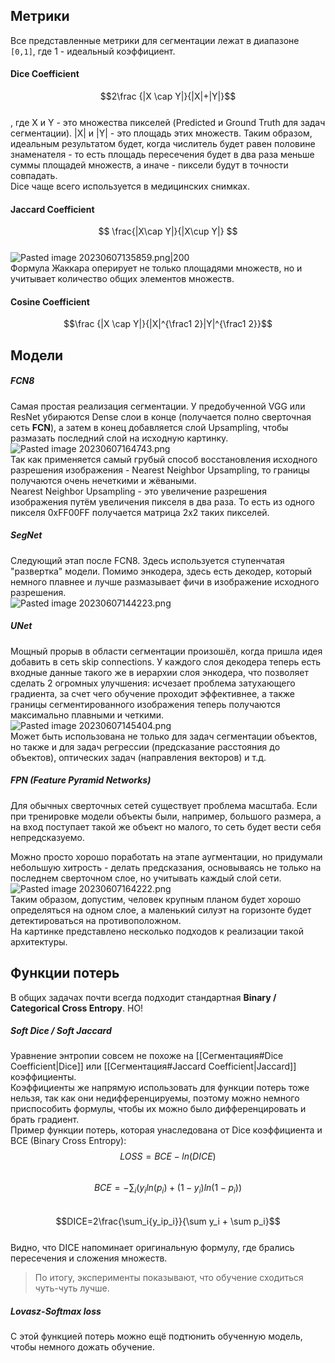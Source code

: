 ## Метрики  
Все представленные метрики для сегментации лежат в диапазоне `[0,1]`, где 1 - идеальный коэффициент.  
#### Dice Coefficient  
$$2\frac {|X \cap Y|}{|X|+|Y|}$$  
, где X и Y - это множества пикселей (Predicted и Ground Truth для задач сегментации). |X| и |Y| - это площадь этих множеств. Таким образом, идеальным результатом будет, когда числитель будет равен половине знаменателя - то есть площадь пересечения будет в два раза меньше суммы площадей множеств, а иначе - пиксели будут в точности совпадать.  
Dice чаще всего используется в медицинских снимках.  
#### Jaccard Coefficient  
$$ \frac{|X\cap Y|}{|X\cup Y|} $$  
![Pasted image 20230607135859.png|200](https://github.com/PolkaDott/Data-Science-Summaries/blob/main/CV%20Компьютерное%20зрение/attachments/Pasted%20image%2020230607135859.png?raw=true)  
Формула Жаккара оперирует не только площадями множеств, но и учитывает количество общих элементов множеств.  
#### Cosine Coefficient  
$$\frac {|X \cap Y|}{|X|^{\frac1 2}|Y|^{\frac1 2}}$$  
  
## Модели   
##### FCN8  
Самая простая реализация сегментации. У предобученной VGG или ResNet убираются Dense слои в конце (получается полно сверточная сеть **FCN**), а затем в конец добавляется слой Upsampling, чтобы размазать последний слой на исходную картинку.  
![Pasted image 20230607164743.png](https://github.com/PolkaDott/Data-Science-Summaries/blob/main/CV%20Компьютерное%20зрение/attachments/Pasted%20image%2020230607164743.png?raw=true)  
Так как применяется самый грубый способ восстановления исходного разрешения изображения - Nearest Neighbor Upsampling, то границы получаются очень нечеткими и жёваными.   
Nearest Neighbor Upsampling - это увеличение разрешения изображения путём увеличения пикселя в два раза. То есть из одного пикселя 0xFF00FF получается матрица 2х2 таких пикселей.  
  
##### SegNet  
Следующий этап после FCN8. Здесь используется ступенчатая "развертка" модели. Помимо энкодера, здесь есть декодер, который немного плавнее и лучше размазывает фичи в изображение исходного разрешения.  
![Pasted image 20230607144223.png](https://github.com/PolkaDott/Data-Science-Summaries/blob/main/CV%20Компьютерное%20зрение/attachments/Pasted%20image%2020230607144223.png?raw=true)  
  
##### UNet  
Мощный прорыв в области сегментации произошёл, когда пришла идея добавить в сеть skip connections. У каждого слоя декодера теперь есть входные данные такого же в иерархии слоя энкодера, что позволяет сделать 2 огромных улучшения: исчезает проблема затухающего градиента, за счет чего обучение проходит эффективнее, а также границы сегментированного изображения теперь получаются максимально плавными и четкими.  
![Pasted image 20230607145404.png](https://github.com/PolkaDott/Data-Science-Summaries/blob/main/CV%20Компьютерное%20зрение/attachments/Pasted%20image%2020230607145404.png?raw=true)  
Может быть использована не только для задач сегментации объектов, но также и для задач регрессии (предсказание расстояния до объектов), оптических задач (направления векторов) и т.д.  
  
##### FPN (Feature Pyramid Networks)  
Для обычных сверточных сетей существует проблема масштаба. Если при тренировке модели объекты были, например, большого размера, а на вход поступает такой же объект но малого, то сеть будет вести себя непредсказуемо.  
  
Можно просто хорошо поработать на этапе аугментации, но придумали небольшую хитрость - делать предсказания, основываясь не только на последнем сверточном слое, но учитывать каждый слой сети.  
![Pasted image 20230607164222.png](https://github.com/PolkaDott/Data-Science-Summaries/blob/main/CV%20Компьютерное%20зрение/attachments/Pasted%20image%2020230607164222.png?raw=true)  
Таким образом, допустим, человек крупным планом будет хорошо определяться на одном слое, а маленький силуэт на горизонте будет детектироваться на противоположном.  
На картинке представлено несколько подходов к реализации такой архитектуры.  
  
## Функции потерь  
В общих задачах почти всегда подходит стандартная **Binary / Categorical Cross Entropy**. НО!   
  
##### Soft Dice / Soft Jaccard  
Уравнение энтропии совсем не похоже на [[Сегментация#Dice Coefficient|Dice]] или [[Сегментация#Jaccard Coefficient|Jaccard]] коэффициенты.  
Коэффициенты же напрямую использовать для функции потерь тоже нельзя, так как они недифференцируемы, поэтому можно немного приспособить формулы, чтобы их можно было дифференцировать и брать градиент.   
Пример функции потерь, которая унаследована от Dice коэффициента и BCE (Binary Cross Entropy):  
$$LOSS = BCE - ln(DICE)$$  
$$BCE = -\sum_i{(y_iln(p_i)+(1-y_i)ln(1-p_i))}$$  
$$DICE=2\frac{\sum_i{y_ip_i}}{\sum y_i + \sum p_i}$$  
Видно, что DICE напоминает оригинальную формулу, где брались пересечения и сложения множеств.  
>По итогу, эксперименты показывают, что обучение сходиться чуть-чуть лучше.  
  
##### Lovasz-Softmax loss   
С этой функцией потерь можно ещё подтюнить обученную модель, чтобы немного дожать обучение.
